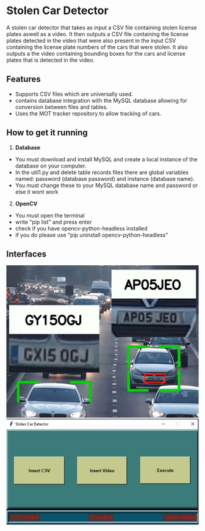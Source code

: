# Stolen Car Detector
A stolen car detector that takes as input a CSV file containing stolen license plates aswell as a video. It then outputs a CSV file containing the license plates detected in the video that were also present in the input CSV containing the license plate numbers of the cars 
that were stolen. It also outputs a the video containing bounding boxes for the cars and license plates that is detected in the video.

## Features
- Supports CSV files which are universally used.
- contains database integration with the MySQL database allowing for conversion between files and tables.
- Uses the MOT tracker repository to allow tracking of cars.

## How to get it running
1. **Database**
- You must download and install MySQL and create a local instance of the database on your computer.
- In the util1.py and delete table records files there are global variables named: password (database password) and instance (database name).
- You must change these to your MySQL database name and password or else it wont work

2. **OpenCV**
- You must open the terminal
- write "pip list" and press enter
- check if you have opencv-python-headless installed
- if you do please use "pip uninstall opencv-python-headless"

## Interfaces
![Main Interface](/repo/C1.JPG)
![Output Video](/repo/C2.JPG)
